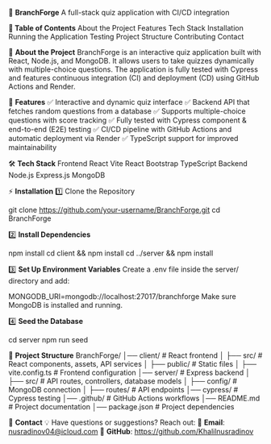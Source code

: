 📖 **BranchForge**
A full-stack quiz application with CI/CD integration


**📌 Table of Contents**
About the Project
Features
Tech Stack
Installation
Running the Application
Testing
Project Structure
Contributing
Contact

📖 **About the Project**
BranchForge is an interactive quiz application built with React, Node.js, and MongoDB. It allows users to take quizzes dynamically with multiple-choice questions. The application is fully tested with Cypress and features continuous integration (CI) and deployment (CD) using GitHub Actions and Render.

🎯 **Features**
✅ Interactive and dynamic quiz interface
✅ Backend API that fetches random questions from a database
✅ Supports multiple-choice questions with score tracking
✅ Fully tested with Cypress component & end-to-end (E2E) testing
✅ CI/CD pipeline with GitHub Actions and automatic deployment via Render
✅ TypeScript support for improved maintainability

🛠️ **Tech Stack**
Frontend
React
Vite
React Bootstrap
TypeScript
Backend
Node.js
Express.js
MongoDB

⚡ **Installation**
1️⃣ Clone the Repository

git clone https://github.com/your-username/BranchForge.git
cd BranchForge

2️⃣ **Install Dependencies**

npm install
cd client && npm install
cd ../server && npm install

3️⃣ **Set Up Environment Variables**
Create a .env file inside the server/ directory and add:

MONGODB_URI=mongodb://localhost:27017/branchforge
Make sure MongoDB is installed and running.

4️⃣ **Seed the Database**

cd server
npm run seed

📂 **Project Structure**
BranchForge/
│── client/         # React frontend
│   ├── src/        # React components, assets, API services
│   ├── public/     # Static files
│   ├── vite.config.ts # Frontend configuration
│── server/         # Express backend
│   ├── src/        # API routes, controllers, database models
│   ├── config/     # MongoDB connection
│   ├── routes/     # API endpoints
│── cypress/        # Cypress testing
│── .github/        # GitHub Actions workflows
│── README.md       # Project documentation
│── package.json    # Project dependencies

📩 **Contact**
💡 Have questions or suggestions? Reach out:
📧 **Email**: nusradinov04@icloud.com
🔗 **GitHub**: https://github.com/Khalilnusradinov